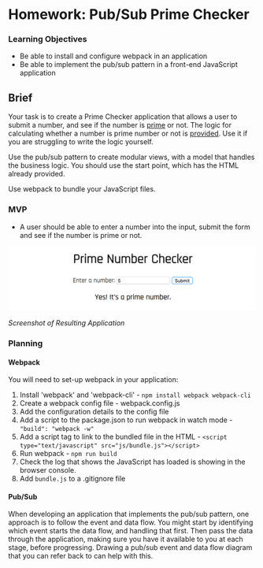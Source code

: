 # Homework: Pub/Sub Prime Checker

### Learning Objectives

- Be able to install and configure webpack in an application
- Be able to implement the pub/sub pattern in a front-end JavaScript application

## Brief

Your task is to create a Prime Checker application that allows a user to submit a number, and see if the number is [prime](https://en.wikipedia.org/wiki/Prime_number) or not. The logic for calculating whether a number is prime number or not is [provided](prime_number_checker_logic.md). Use it if you are struggling to write the logic yourself.

Use the pub/sub pattern to create modular views, with a model that handles the business logic. You should use the start point, which has the HTML already provided.

Use webpack to bundle your JavaScript files.

### MVP

- A user should be able to enter a number into the input, submit the form and see if the number is prime or not.

![Screenshot of Resulting Application](images/screenshot_prime_checker.png)

*Screenshot of Resulting Application*

### Planning

#### Webpack

You will need to set-up webpack in your application:

1. Install 'webpack' and 'webpack-cli' - `npm install webpack webpack-cli`
2. Create a webpack config file - webpack.config.js
3. Add the configuration details to the config file
4. Add a script to the package.json to run webpack in watch mode - `"build": "webpack -w"`
5. Add a script tag to link to the bundled file in the HTML - `<script type="text/javascript" src="js/bundle.js"></script>`
6. Run webpack - `npm run build`
7. Check the log that shows the JavaScript has loaded is showing in the browser console.
8. Add `bundle.js` to a .gitignore file

#### Pub/Sub

When developing an application that implements the pub/sub pattern, one approach is to follow the event and data flow. You might start by identifying which event starts the data flow, and handling that first. Then pass the data through the application, making sure you have it available to you at each stage, before progressing. Drawing a pub/sub event and data flow diagram that you can refer back to can help with this.
